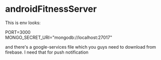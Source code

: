 # androidFitnessServer

This is env looks: 

PORT=3000  
MONGO_SECRET_URI="mongodb://localhost:27017"  
  
and there's a google-services file which you guys need to download from 
firebase. I need that for push notification 
